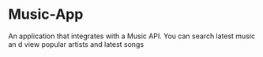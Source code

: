 # Music-App
An application that integrates with a Music API. You can search latest music an d view popular artists and latest songs
